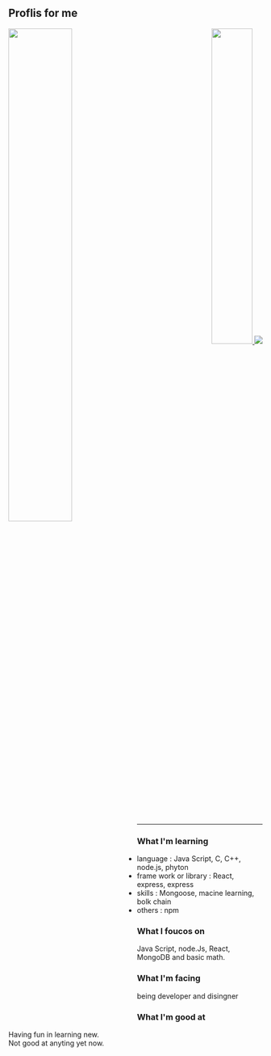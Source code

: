 ## Proflis for me
 
 

 <a href = "https://github.com/anuraghazra/github-readme-stats">
  <img align = 'left' width=50% src ="https://github-readme-stats.vercel.app/api?username=jang-chinseok">
 </a>


<p align="right">
 <a href="https://solved.ac/jcs000729">
  <img width=40% src="http://mazassumnida.wtf/api/v2/generate_badge?boj=jcs000729">
 </a>
 
 <a  href="https://solved.ac">
  <img src= "https://img.shields.io/badge/-Learning%20Algorithms-brightgreen">
 </a>
</p>
</p>

 
***
### What I'm learning
- language :
  Java Script, C, C++, node.js, phyton
- frame work or library :
  React, express, express
- skills :
  Mongoose, macine learning, bolk chain
- others :
  npm

### What I foucos on
  Java Script, node.Js, React, MongoDB
  and basic math.
  
  
### What I'm facing
being developer and disingner
  
### What I'm good at
Having fun in learning new.<br>
Not good at anyting yet now.
  

